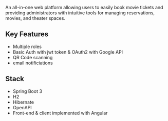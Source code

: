 An all-in-one web platform allowing users to easily book movie tickets and providing administrators with intuitive tools for managing reservations, movies, and theater spaces.

## Key Features
- Multiple roles
- Basic Auth with jwt token & OAuth2 with Google API
- QR Code scanning
- email notificiations

## Stack
- Spring Boot 3
- H2
- Hibernate
- OpenAPI
- Front-end & client implemented with Angular

